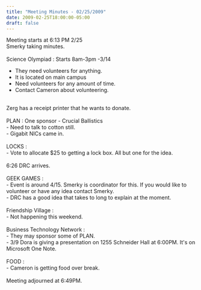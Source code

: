 ```yaml
---
title: "Meeting Minutes - 02/25/2009"
date: 2009-02-25T18:00:00-05:00
draft: false
---
```


Meeting starts at 6:13 PM 2/25 <br />
Smerky taking minutes. <br />
 <br />
Science Olympiad : Starts 8am-3pm -3/14 <br />
- They need volunteers for anything. <br />
- It is located on main campus <br />
- Need volunteers for any amount of time. <br />
- Contact Cameron about volunteering. <br />
 <br />
Zerg has a receipt printer that he wants to donate. <br />
 <br />
PLAN : One sponsor - Crucial Ballistics <br />
- Need to talk to cotton still. <br />
- Gigabit NICs came in. <br />
 <br />
LOCKS : <br />
- Vote to allocate $25 to getting a lock box. All but one for the idea. <br />
 <br />
6:26 DRC arrives. <br />
 <br />
GEEK GAMES : <br />
- Event is around 4/15. Smerky is coordinator for this. If you would like to volunteer or have any idea contact Smerky. <br />
- DRC has a good idea that takes to long to explain at the moment. <br />
 <br />
Friendship Village : <br />
- Not happening this weekend. <br />
 <br />
Business Technology Network : <br />
- They may sponsor some of PLAN. <br />
- 3/9 Dora is giving a presentation on 1255 Schneider Hall at 6:00PM. It's on Microsoft One Note. <br />
 <br />
FOOD : <br />
- Cameron is getting food over break. <br />
 <br />
Meeting adjourned at 6:49PM.